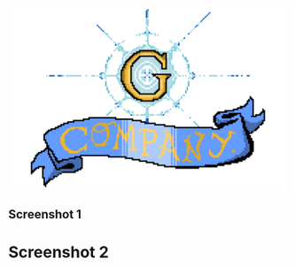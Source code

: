 ![GloryStarCompanyLogo](app/src/main/res/drawable/glorystarcompanylogo.png)


## Screenshot 1

# Screenshot 2
